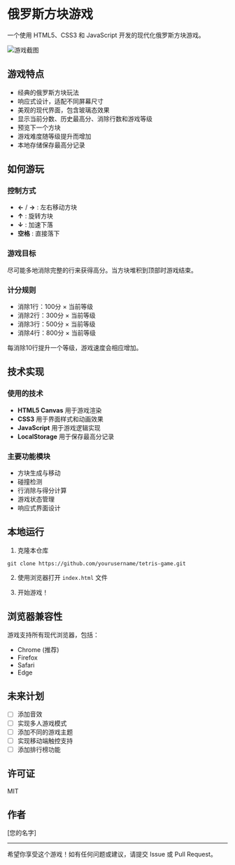 # 俄罗斯方块游戏

一个使用 HTML5、CSS3 和 JavaScript 开发的现代化俄罗斯方块游戏。

![游戏截图](screenshots/game.png)

## 游戏特点

- 经典的俄罗斯方块玩法
- 响应式设计，适配不同屏幕尺寸
- 美观的现代界面，包含玻璃态效果
- 显示当前分数、历史最高分、消除行数和游戏等级
- 预览下一个方块
- 游戏难度随等级提升而增加
- 本地存储保存最高分记录

## 如何游玩

### 控制方式

- **←** / **→** : 左右移动方块
- **↑** : 旋转方块
- **↓** : 加速下落
- **空格** : 直接落下

### 游戏目标

尽可能多地消除完整的行来获得高分。当方块堆积到顶部时游戏结束。

### 计分规则

- 消除1行：100分 × 当前等级
- 消除2行：300分 × 当前等级
- 消除3行：500分 × 当前等级
- 消除4行：800分 × 当前等级

每消除10行提升一个等级，游戏速度会相应增加。

## 技术实现

### 使用的技术

- **HTML5 Canvas** 用于游戏渲染
- **CSS3** 用于界面样式和动画效果
- **JavaScript** 用于游戏逻辑实现
- **LocalStorage** 用于保存最高分记录

### 主要功能模块

- 方块生成与移动
- 碰撞检测
- 行消除与得分计算
- 游戏状态管理
- 响应式界面设计

## 本地运行

1. 克隆本仓库
```
git clone https://github.com/yourusername/tetris-game.git
```

2. 使用浏览器打开 `index.html` 文件

3. 开始游戏！

## 浏览器兼容性

游戏支持所有现代浏览器，包括：
- Chrome (推荐)
- Firefox
- Safari
- Edge

## 未来计划

- [ ] 添加音效
- [ ] 实现多人游戏模式
- [ ] 添加不同的游戏主题
- [ ] 实现移动端触控支持
- [ ] 添加排行榜功能

## 许可证

MIT

## 作者

[您的名字]

---

希望你享受这个游戏！如有任何问题或建议，请提交 Issue 或 Pull Request。